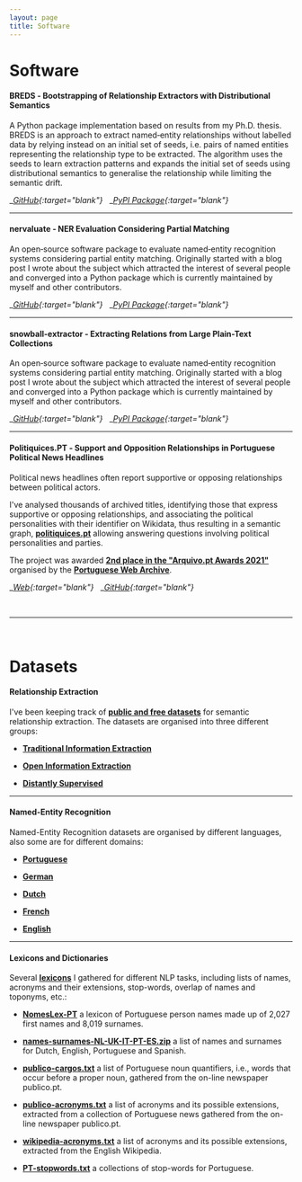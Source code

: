 ```yaml
---
layout: page
title: Software
---
```


# __Software__


#### __BREDS__ ‑ Bootstrapping of Relationship Extractors with Distributional Semantics

A Python package implementation based on results from my Ph.D. thesis. BREDS is an approach to extract named‑entity relationships without labelled data by relying instead on an initial set of seeds, i.e. pairs of named entities representing the relationship type to be extracted. The algorithm uses the seeds to learn extraction patterns and expands the initial set of seeds using distributional semantics to generalise the relationship while limiting the semantic drift.

__[GitHub](https://github.com/davidsbatista/breds){:target="_blank"}__
&nbsp;
__[PyPI Package](https://pypi.org/project/breds){:target="_blank"}__


---

#### __nervaluate__ ‑ NER Evaluation Considering Partial Matching

An open‑source software package to evaluate named‑entity recognition systems considering partial entity matching. Originally started with a blog post I wrote about the subject which attracted the interest of several people and converged into a Python package which is currently maintained by myself and other contributors.

__[GitHub](https://github.com/MantisAI/nervaluate/){:target="_blank"}__
&nbsp;
__[PyPI Package](https://pypi.org/project/nervaluate){:target="_blank"}__


---

#### __snowball-extractor__ ‑ Extracting Relations from Large Plain-Text Collections

An open‑source software package to evaluate named‑entity recognition systems considering partial entity matching. Originally started with a blog post I wrote about the subject which attracted the interest of several people and converged into a Python package which is currently maintained by myself and other contributors.

__[GitHub](https://github.com/davidsbatista/snowball){:target="_blank"}__
&nbsp;
__[PyPI Package](https://pypi.org/project/snowball-extractor/){:target="_blank"}__


---


#### __Politiquices.PT__ ‑ Support and Opposition Relationships in Portuguese Political News Headlines

Political news headlines often report supportive or opposing relationships between political actors. 

I've analysed thousands of archived titles, identifying those that express supportive or opposing relationships, and associating the political personalities with their identifier on Wikidata, thus resulting in a semantic graph,  [__politiquices.pt__](https://www.politiquices.pt) allowing answering questions involving political personalities and parties. 

The project was awarded [__2nd place in the "Arquivo.pt Awards 2021"__](https://sobre.arquivo.pt/en/meet-the-winners-of-the-arquivo-pt-award-2021/) organised by the [__Portuguese Web Archive__](https://sobre.arquivo.pt/en/help/what-is-arquivo-pt/).


__[Web](https://www.politiquices.pt/){:target="_blank"}__
&nbsp;
__[GitHub](https://github.com/politiquices){:target="_blank"}__


<br>

---


<br>


# __Datasets__

#### __Relationship Extraction__

I've been keeping track of [__public and free datasets__](https://github.com/davidsbatista/Annotated-Semantic-Relationships-Datasets) for semantic relationship extraction. The datasets are organised into three different groups:

* [__Traditional Information Extraction__](https://github.com/davidsbatista/Annotated-Semantic-Relationships-Datasets/blob/master/README.md#tie)

* [__Open Information Extraction__](https://github.com/davidsbatista/Annotated-Semantic-Relationships-Datasets/blob/master/README.md#oie)

* [__Distantly Supervised__](https://github.com/davidsbatista/Annotated-Semantic-Relationships-Datasets/blob/master/README.md#ds)

---

#### __Named-Entity Recognition__

Named-Entity Recognition datasets are organised by different languages, also some are for different domains:

* [__Portuguese__](https://github.com/davidsbatista/NER-datasets/tree/master/Portuguese)

* [__German__](https://github.com/davidsbatista/NER-datasets/blob/master/README.md#de)

* [__Dutch__](https://github.com/davidsbatista/NER-datasets/blob/master/README.md#nl)

* [__French__](https://github.com/davidsbatista/NER-datasets/blob/master/README.md#fr)

* [__English__](https://github.com/davidsbatista/NER-datasets/blob/master/README.md#en)

---

#### __Lexicons and Dictionaries__

Several [__lexicons__](https://github.com/davidsbatista/lexicons) I gathered for different NLP tasks, including lists of names, acronyms and their extensions, stop-words, overlap of names and toponyms, etc.:

* [__NomesLex-PT__](https://github.com/davidsbatista/lexicons/blob/master/NomesLex-PT.zip) a lexicon of Portuguese person names made up of 2,027 first names and 8,019 surnames.

* [__names-surnames-NL-UK-IT-PT-ES.zip__](https://github.com/davidsbatista/lexicons/blob/master/names-surnames-NL-UK-IT-PT-ES.zip) a list of names and surnames for Dutch, English, Portuguese and Spanish.

* [__publico-cargos.txt__](https://github.com/davidsbatista/lexicons/blob/master/publico-cargos.txt) a list of Portuguese noun quantifiers, i.e., words that occur before a proper noun, gathered from the on-line newspaper publico.pt.

* [__publico-acronyms.txt__](https://github.com/davidsbatista/lexicons/blob/master/publico-acronyms.txt) a list of acronyms and its possible extensions, extracted from a collection of Portuguese news gathered from the on-line newspaper publico.pt.

* [__wikipedia-acronyms.txt__](https://github.com/davidsbatista/lexicons/blob/master/wikipedia-acronyms.txt) a list of acronyms and its possible extensions, extracted from the English Wikipedia.

* [__PT-stopwords.txt__](https://github.com/davidsbatista/lexicons/blob/master/PT-stopwords.txt) a collections of stop-words for Portuguese.
